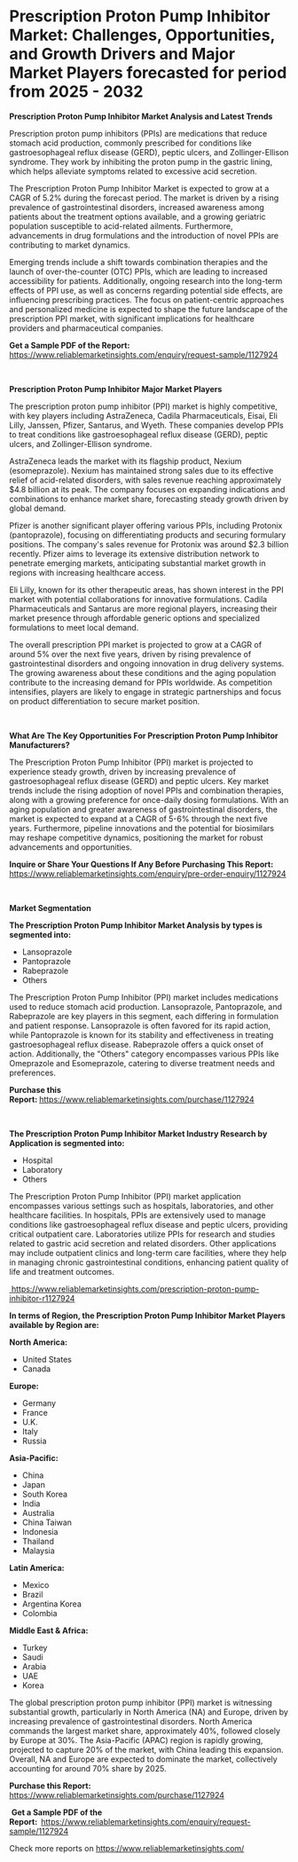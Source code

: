 <p><h1>Prescription Proton Pump Inhibitor Market: Challenges, Opportunities, and Growth Drivers and Major Market Players forecasted for period from 2025 - 2032</h1></p><p><strong>Prescription Proton Pump Inhibitor Market Analysis and Latest Trends</strong></p>
<p><p>Prescription proton pump inhibitors (PPIs) are medications that reduce stomach acid production, commonly prescribed for conditions like gastroesophageal reflux disease (GERD), peptic ulcers, and Zollinger-Ellison syndrome. They work by inhibiting the proton pump in the gastric lining, which helps alleviate symptoms related to excessive acid secretion.</p><p>The Prescription Proton Pump Inhibitor Market is expected to grow at a CAGR of 5.2% during the forecast period. The market is driven by a rising prevalence of gastrointestinal disorders, increased awareness among patients about the treatment options available, and a growing geriatric population susceptible to acid-related ailments. Furthermore, advancements in drug formulations and the introduction of novel PPIs are contributing to market dynamics.</p><p>Emerging trends include a shift towards combination therapies and the launch of over-the-counter (OTC) PPIs, which are leading to increased accessibility for patients. Additionally, ongoing research into the long-term effects of PPI use, as well as concerns regarding potential side effects, are influencing prescribing practices. The focus on patient-centric approaches and personalized medicine is expected to shape the future landscape of the prescription PPI market, with significant implications for healthcare providers and pharmaceutical companies.</p></p>
<p><strong>Get a Sample PDF of the Report:&nbsp;</strong> <a href="https://www.reliablemarketinsights.com/enquiry/request-sample/1127924?utm_campaign=2182&utm_medium=2&utm_source=Github&utm_content=ia&utm_term=06032025&utm_id=prescription-proton-pump-inhibitor">https://www.reliablemarketinsights.com/enquiry/request-sample/1127924</a></p>
<p>&nbsp;</p>
<p><strong>Prescription Proton Pump Inhibitor Major Market Players</strong></p>
<p><p>The prescription proton pump inhibitor (PPI) market is highly competitive, with key players including AstraZeneca, Cadila Pharmaceuticals, Eisai, Eli Lilly, Janssen, Pfizer, Santarus, and Wyeth. These companies develop PPIs to treat conditions like gastroesophageal reflux disease (GERD), peptic ulcers, and Zollinger-Ellison syndrome.</p><p>AstraZeneca leads the market with its flagship product, Nexium (esomeprazole). Nexium has maintained strong sales due to its effective relief of acid-related disorders, with sales revenue reaching approximately $4.8 billion at its peak. The company focuses on expanding indications and combinations to enhance market share, forecasting steady growth driven by global demand.</p><p>Pfizer is another significant player offering various PPIs, including Protonix (pantoprazole), focusing on differentiating products and securing formulary positions. The company's sales revenue for Protonix was around $2.3 billion recently. Pfizer aims to leverage its extensive distribution network to penetrate emerging markets, anticipating substantial market growth in regions with increasing healthcare access.</p><p>Eli Lilly, known for its other therapeutic areas, has shown interest in the PPI market with potential collaborations for innovative formulations. Cadila Pharmaceuticals and Santarus are more regional players, increasing their market presence through affordable generic options and specialized formulations to meet local demand.</p><p>The overall prescription PPI market is projected to grow at a CAGR of around 5% over the next five years, driven by rising prevalence of gastrointestinal disorders and ongoing innovation in drug delivery systems. The growing awareness about these conditions and the aging population contribute to the increasing demand for PPIs worldwide. As competition intensifies, players are likely to engage in strategic partnerships and focus on product differentiation to secure market position.</p></p>
<p>&nbsp;</p>
<p><strong>What Are The Key Opportunities For Prescription Proton Pump Inhibitor Manufacturers?</strong></p>
<p><p>The Prescription Proton Pump Inhibitor (PPI) market is projected to experience steady growth, driven by increasing prevalence of gastroesophageal reflux disease (GERD) and peptic ulcers. Key market trends include the rising adoption of novel PPIs and combination therapies, along with a growing preference for once-daily dosing formulations. With an aging population and greater awareness of gastrointestinal disorders, the market is expected to expand at a CAGR of 5-6% through the next five years. Furthermore, pipeline innovations and the potential for biosimilars may reshape competitive dynamics, positioning the market for robust advancements and opportunities.</p></p>
<p><strong>Inquire or Share Your Questions If Any Before Purchasing This Report:</strong> <a href="https://www.reliablemarketinsights.com/enquiry/pre-order-enquiry/1127924?utm_campaign=2182&utm_medium=2&utm_source=Github&utm_content=ia&utm_term=06032025&utm_id=prescription-proton-pump-inhibitor">https://www.reliablemarketinsights.com/enquiry/pre-order-enquiry/1127924</a></p>
<p>&nbsp;</p>
<p><strong>Market Segmentation</strong></p>
<p><strong>The Prescription Proton Pump Inhibitor Market Analysis by types is segmented into:</strong></p>
<p><ul><li>Lansoprazole</li><li>Pantoprazole</li><li>Rabeprazole</li><li>Others</li></ul></p>
<p><p>The Prescription Proton Pump Inhibitor (PPI) market includes medications used to reduce stomach acid production. Lansoprazole, Pantoprazole, and Rabeprazole are key players in this segment, each differing in formulation and patient response. Lansoprazole is often favored for its rapid action, while Pantoprazole is known for its stability and effectiveness in treating gastroesophageal reflux disease. Rabeprazole offers a quick onset of action. Additionally, the "Others" category encompasses various PPIs like Omeprazole and Esomeprazole, catering to diverse treatment needs and preferences.</p></p>
<p><strong>Purchase this Report:&nbsp;</strong><a href="https://www.reliablemarketinsights.com/purchase/1127924?utm_campaign=2182&utm_medium=2&utm_source=Github&utm_content=ia&utm_term=06032025&utm_id=prescription-proton-pump-inhibitor">https://www.reliablemarketinsights.com/purchase/1127924</a></p>
<p>&nbsp;</p>
<p><strong>The Prescription Proton Pump Inhibitor Market Industry Research by Application is segmented into:</strong></p>
<p><ul><li>Hospital</li><li>Laboratory</li><li>Others</li></ul></p>
<p><p>The Prescription Proton Pump Inhibitor (PPI) market application encompasses various settings such as hospitals, laboratories, and other healthcare facilities. In hospitals, PPIs are extensively used to manage conditions like gastroesophageal reflux disease and peptic ulcers, providing critical outpatient care. Laboratories utilize PPIs for research and studies related to gastric acid secretion and related disorders. Other applications may include outpatient clinics and long-term care facilities, where they help in managing chronic gastrointestinal conditions, enhancing patient quality of life and treatment outcomes.</p></p>
<p><a href="https://www.reliablemarketinsights.com/prescription-proton-pump-inhibitor-r1127924?utm_campaign=2182&utm_medium=2&utm_source=Github&utm_content=ia&utm_term=06032025&utm_id=prescription-proton-pump-inhibitor">&nbsp;https://www.reliablemarketinsights.com/prescription-proton-pump-inhibitor-r1127924</a></p>
<p><strong>In terms of Region, the Prescription Proton Pump Inhibitor Market Players available by Region are:</strong></p>
<p>
    <p> <strong> North America: </strong>
        <ul>
            <li>United States</li>
            <li>Canada</li>
        </ul>
        </p> 
    <p> <strong> Europe: </strong>
        <ul>
            <li>Germany</li>
            <li>France</li>
            <li>U.K.</li>
            <li>Italy</li>
            <li>Russia</li>
        </ul>
        </p> 
    <p> <strong> Asia-Pacific: </strong>
        <ul>
            <li>China</li>
            <li>Japan</li>
            <li>South Korea</li>
            <li>India</li>
            <li>Australia</li>
            <li>China Taiwan</li>
            <li>Indonesia</li>
            <li>Thailand</li>
            <li>Malaysia</li>
        </ul>
        </p> 
    <p> <strong> Latin America: </strong>
        <ul>
            <li>Mexico</li>
            <li>Brazil</li>
            <li>Argentina Korea</li>
            <li>Colombia</li>
        </ul>
        </p> 
    <p> <strong> Middle East & Africa: </strong>
        <ul>
            <li>Turkey</li>
            <li>Saudi</li>
            <li>Arabia</li>
            <li>UAE</li>
            <li>Korea</li>
        </ul>
    </p>
    </p>
<p><p>The global prescription proton pump inhibitor (PPI) market is witnessing substantial growth, particularly in North America (NA) and Europe, driven by increasing prevalence of gastrointestinal disorders. North America commands the largest market share, approximately 40%, followed closely by Europe at 30%. The Asia-Pacific (APAC) region is rapidly growing, projected to capture 20% of the market, with China leading this expansion. Overall, NA and Europe are expected to dominate the market, collectively accounting for around 70% share by 2025.</p></p>
<p><strong>Purchase this Report: </strong><a href="https://www.reliablemarketinsights.com/purchase/1127924?utm_campaign=2182&utm_medium=2&utm_source=Github&utm_content=ia&utm_term=06032025&utm_id=prescription-proton-pump-inhibitor">https://www.reliablemarketinsights.com/purchase/1127924</a></p>
<p>&nbsp;<strong>Get a Sample PDF of the Report:&nbsp;&nbsp;</strong><a href="https://www.reliablemarketinsights.com/enquiry/request-sample/1127924?utm_campaign=2182&utm_medium=2&utm_source=Github&utm_content=ia&utm_term=06032025&utm_id=prescription-proton-pump-inhibitor">https://www.reliablemarketinsights.com/enquiry/request-sample/1127924</a></p>
<p><strong></strong></p>
<p>Check more reports on <a href="https://www.reliablemarketinsights.com/?utm_campaign=2182&utm_medium=2&utm_source=Github&utm_content=ia&utm_term=06032025&utm_id=prescription-proton-pump-inhibitor">https://www.reliablemarketinsights.com/</a></p>
